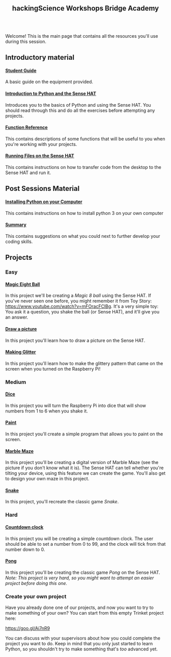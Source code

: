 <h2 align = "center"> hackingScience Workshops Bridge Academy </h2>

<br><br>

Welcome! This is the main page that contains all the resources you'll use during this session. 


## Introductory material

#### [Student Guide](./docs/student_guide.md)

A basic guide on the equipment provided. 

#### [Introduction to Python and the Sense HAT](./docs/sense_hat_intro.md)

Introduces you to the basics of Python and using the Sense HAT. You should
read through this and do all the exercises before attempting any projects.

#### [Function Reference](./docs/function_reference.md)

This contains descriptions of some functions that will be useful to you
when you're working with your projects.

#### [Running Files on the Sense HAT](./docs/running_files_on_the_sense_hat.md)

This contains instructions on how to transfer code from the desktop to the Sense HAT and run it.

## Post Sessions Material

#### [Installing Python on your Computer](./docs/guide_to_installing_python.md)
This contains instructions on how to install python 3 on your own computer

#### [Summary](./docs/what_you_have_learnt.md)
This contains suggestions on what you could next to further develop your coding skills.

## Projects


### Easy

#### [Magic Eight Ball](./docs/magic_eight_ball.md)

In this project we'll be creating a *Magic 8 ball* using the Sense HAT. If you've never seen one
before, you might remember it from Toy Story: <a href="https://www.youtube.com/watch?v=mFOracFClBg">https://www.youtube.com/watch?v=mFOracFClBg</a>. It's a very simple toy: You ask it a question, you shake the ball (or Sense HAT),
and it'll give you an answer.

#### [Draw a picture](./docs/draw_a_picture_project.md)

In this project you'll learn how to draw a picture on the Sense HAT.

#### [Making Glitter](./docs/glitter.md)

In this project you'll learn how to make the glittery pattern that came on the screen when you turned on the Raspberry Pi!

### Medium

#### [Dice](./docs/Dice.md)
In this project you will turn the Raspberry Pi into dice that will show numbers from 1 to 6 when you shake it.

#### [Paint](./docs/paint_project.md)

In this project you'll create a simple program that allows you to paint on the
screen.

#### [Marble Maze](./docs/marble_maze_project.md)

In this project you'll be creating a digital version of Marble Maze (see the
  picture if you don't know what it is).
The Sense HAT can tell whether you're tilting your device, using this feature
we can create the game. You'll also get to design your own maze in this
project.

#### [Snake](./docs/snake_project.md)

In this project, you'll recreate the classic game *Snake*.

### Hard

#### [Countdown clock](./docs/countdown_clock_project.md)

In this project you will be creating a simple countdown clock. The user should
be able to set a number from 0 to 99, and the clock will tick from that number
down to 0.

#### [Pong](./docs/pong_project.md)

In this project you'll be creating the classic game _Pong_ on the Sense HAT.
*Note: This project is very hard, so you might want to attempt an easier project
before doing this one.*



### Create your own project

Have you already done one of our projects, and now you want to try to make something of your own? You can start from this empty Trinket project here:

<a href="https://goo.gl/Ai7nR9" target="_blank">https://goo.gl/Ai7nR9</a>

You can discuss with your supervisors about how you could complete the project you want to do. Keep in mind
that you only just started to learn Python, so you shouldn't try to make something that's *too* advanced yet.
